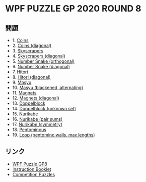 # WPF PUZZLE GP 2020 ROUND 8

## 問題
- 1\. [Coins](../puzzle/coins.md)
- 2\. [Coins (diagonal)](../puzzle/coins_diagonal.md)
- 3\. [Skyscrapers](../puzzle/skyscrapers.md)
- 4\. [Skyscrapers (diagonal)](../puzzle/skyscrapers_diagonal.md)
- 5\. [Number Snake (orthogonal)](../puzzle/numbersnake_orthogonal.md)
- 6\. [Number Snake (diagonal)](../puzzle/numbersnake_diagonal.md)
- 7\. [Hitori](../puzzle/hitori.md)
- 8\. [Hitori (diagonal)](../puzzle/hitori_diagonal.md)
- 9\. [Masyu](../puzzle/masyu.md)
- 10\. [Masyu (blackened, alternating)](../puzzle/masyu_blackened_alternating.md)
- 11\. [Magnets](../puzzle/magnets.md)
- 12\. [Magnets (diagonal)](../puzzle/magnets_diagonal.md)
- 13\. [Doppelblock](../puzzle/doppelblock.md)
- 14\. [Doppelblock (unknown set)](../puzzle/doppelblock_unknownset.md)
- 15\. [Nurikabe](../puzzle/nurikabe.md)
- 16\. [Nurikabe (pair sums)](../puzzle/nurikabe_pairsums.md)
- 17\. [Nurikabe (symmetry)](../puzzle/nurikabe_symmetry.md)
- 18\. [Pentominous](../puzzle/pentominous.md)
- 19\. [Loop (pentomino walls, max lengths)](../puzzle/loop_pentominowalls_maxlengths.md)

## リンク
- [WPF Puzzle GP8](https://gp.worldpuzzle.org/content/wpf-puzzle-gp8-4)
- [Instruction Booklet](https://gp.worldpuzzle.org/content/instruction-booklet-112)
- [Competition Puzzles](https://gp.worldpuzzle.org/content/competition-puzzles-77)
